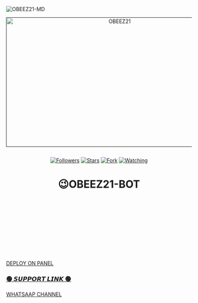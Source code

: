   
![OBEEZ21-MD](https://readme-typing-svg.demolab.com?font=Garamond&size=20&pause=998&color=skyblue&background=white&right=true&random=true&width=465&lines=HELLO+EVERYONE👋🏻;WELCOME+TO+OBEEZ21+MD+😉)
 
 <p align="center">  
  <a href="">
    <img alt="OBEEZ21" width="600" height="350" src="my logo bot">
  </a>
</p>



<p align="center">
<a href="my github account"><img 
<p/>

<p align="center">
<a href="https://github.com/PRINCE-GDS?tab=followers"><img title="Followers" src="https://img.shields.io/github/followers/PRINCE-GDS?label=Followers&style=social"></a>
<a href="https://github.com/PRINCE-GDS/PRINXE-MD/stargazers/"><img title="Stars" src="https://img.shields.io/github/stars/PRINCE-GDS/PRINCE-MD-BOT?&style=social"></a>
<a href="https://github.com/PRINCE-GDS/PRINXE-MD/network/members"><img title="Fork" src="https://img.shields.io/github/forks/PRINCE-GDS/PRINXE-MD?style=social"></a>
<a href="https://github.com/PRINCE-GDS/PRINXE-MD/watchers"><img title="Watching" src="https://img.shields.io/github/watchers/PRINCE-GDS/PRINXE-MD?label=Watching&style=social"></a>
</p>


 <h1 align="center">😉OBEEZ21-BOT</h1>
 
### <br>

### <br>

### <br>

### <br>
<a href="https://bot-hosting.net/?aff=1275927586031013982">DEPLOY ON PANEL<img>


### 🟢 𝙎𝙐𝙋𝙋𝙊𝙍𝙏  𝙇𝙄𝙉𝙆 🟢
   <p align="left">
      <a href="https://whatsapp.com/channel/0029VadgQKJ0gcfOoH97ln0b">WHATSAAP CHANNEL<img 
#### 🌐 English Global = en
